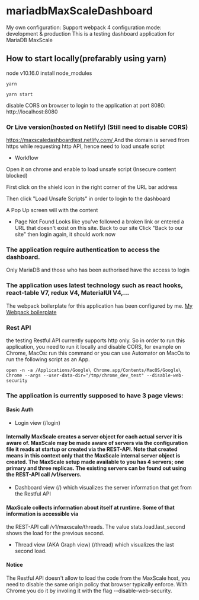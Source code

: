 # mariadbMaxScaleDashboard
My own configuration: Support webpack 4 configuration mode: development & production
This is a testing dashboard application for MariaDB MaxScale


## How to start locally(prefarably using yarn)
node v10.16.0
install node_modules

`yarn`

`yarn start`

disable CORS on browser to login to the application at port 8080: http://localhost:8080
### Or Live version(hosted on Netlify) (Still need to disable CORS)
[https://maxscaledashboardtest.netlify.com/ ](https://maxscaledashboardtest.netlify.com/)
And the domain is served from https while requesting http API, hence need to load unsafe script

* Workflow

Open it on chrome and enable to load unsafe script (Insecure content blocked)

First click on the shield icon in the right corner of the URL bar address

Then click "Load Unsafe Scripts" in order to login to the dashboard

A Pop Up screen will with the content

* Page Not Found Looks like you've followed a broken link or entered a URL that doesn't exist on this site. Back to our site
Click "Back to our site" then login again, it should work now

### The application require authentication to access the dashboard.
Only MariaDB and those who has been authorised have the access to login

### The application uses latest technology such as react hooks, react-table V7, redux V4, MaterialUI V4,...
The webpack boilerplate for this application has been configured by me.
[My Webpack boilerplate ](https://github.com/duongthienlee/webpack-react-from-scratch)


### Rest API
the testing Restful API currently supports http only.
So in order to run this application, you need to run it locally and disable CORS, for example on Chrome, MacOs:
run this command or you can use Automator on MacOs to run the following script as an App.

`open -n -a /Applications/Google\ Chrome.app/Contents/MacOS/Google\ Chrome --args --user-data-dir="/tmp/chrome_dev_test" --disable-web-security`

### The application is currently supposed to have 3 page views:
#### Basic Auth
* Login view (/login)

#### Internally MaxScale creates a server object for each actual server it is aware of. MaxScale may be made aware of servers via the configuration file it reads at startup or created via the REST-API. Note that created means in this context only that the MaxScale internal server object is created. The MaxScale setup made available to you has 4 servers; one primary and three replicas. The existing servers can be found out using the REST-API call /v1/servers.
* Dashboard view (/) which visualizes the server information that get from the Restful API

#### MaxScale collects information about itself at runtime. Some of that information is accessible via
the REST-API call /v1/maxscale/threads. The value stats.load.last_second shows the load
for the previous second.
* Thread view (AKA Graph view) (/thread) which visualizes the last second load.

#### Notice
The Restful API doesn't allow to load the code from the MaxScale host, you need to disable
the same origin policy that browser typically enforce. With Chrome you do it by involing it
with the flag --disable-web-security.
